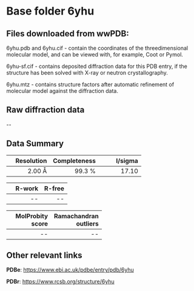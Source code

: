 # Base folder 6yhu

## Files downloaded from wwPDB:

6yhu.pdb and 6yhu.cif - contain the coordinates of the threedimensional molecular model, and can be viewed with, for example, Coot or Pymol.

6yhu-sf.cif - contains deposited diffraction data for this PDB entry, if the structure has been solved with X-ray or neutron crystallography.

6yhu.mtz - contains structure factors after automatic refinement of molecular model against the diffraction data.

## Raw diffraction data

--<br> 

## Data Summary
|   | Resolution | Completeness| I/sigma |
|---|-------------:|----------------:|--------------:|
|   |2.00 Å|99.3  %|<img width=50/>17.10|

|   | **R-work**| **R-free**   
|---|-------------:|----------------:|           
||--|--|

|   |**MolProbity<br>score**| **Ramachandran<br>outliers** 
|---|-------------:|----------------:|
||--|--|

 

 

## Other relevant links 
**PDBe**:  https://www.ebi.ac.uk/pdbe/entry/pdb/6yhu
 
**PDBr**: https://www.rcsb.org/structure/6yhu 

